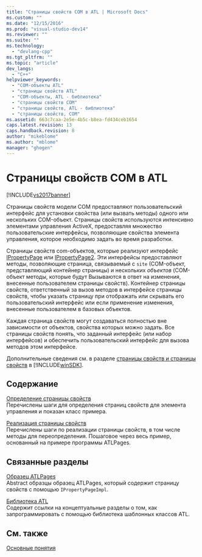 ```yaml
---
title: "Страницы свойств COM в ATL | Microsoft Docs"
ms.custom: ""
ms.date: "12/15/2016"
ms.prod: "visual-studio-dev14"
ms.reviewer: ""
ms.suite: ""
ms.technology: 
  - "devlang-cpp"
ms.tgt_pltfrm: ""
ms.topic: "article"
dev_langs: 
  - "C++"
helpviewer_keywords: 
  - "COM-объекты ATL"
  - "страницы свойств ATL"
  - "COM-объекты, ATL - библиотека"
  - "страницы свойств COM"
  - "страницы свойств, ATL - библиотека"
  - "страницы свойств, COM"
ms.assetid: 663c7caa-2e5e-4b5c-b8ea-fd434ceb1654
caps.latest.revision: 13
caps.handback.revision: 8
author: "mikeblome"
ms.author: "mblome"
manager: "ghogen"
---
```

# Страницы свойств COM в ATL
[!INCLUDE[vs2017banner](../assembler/inline/includes/vs2017banner.md)]

Страницы свойств модели COM предоставляют пользовательский интерфейс для установки свойства \(или вызвать методы\) одного или нескольких COM\-объект.  Страницы свойств используются интенсивно элементами управления ActiveX, предоставляя множество пользовательские интерфейсы, позволяющие свойства элемента управления, которое необходимо задать во время разработки.  
  
 Страницы свойств com\-объектов, которые реализуют интерфейс [IPropertyPage](http://msdn.microsoft.com/library/windows/desktop/ms691246) или [IPropertyPage2](http://msdn.microsoft.com/library/windows/desktop/ms683996).  Эти интерфейсы предоставляют методы, позволяющие страница, связываемый с `site` \(COM\-объект, представляющий контейнер страницы\) и нескольких *объектов* \(COM\-объект методы, которые будут Вызываются в ответ на изменения, внесенные пользователем страницы свойств\).  Контейнер страницы свойств, ответственный за вызов методов в интерфейсе страницы свойств, чтобы указать страницу при отображать или скрывать его пользовательский интерфейс или если применение изменения, внесенные пользователем в базовых объектов.  
  
 Каждая страница свойств могут создаваться полностью вне зависимости от объектов, свойства которых можно задать.  Все страницы свойств понять, что заданный интерфейс \(или набор интерфейсов\) и обеспечить пользовательский интерфейс для вызова методов этом интерфейсе.  
  
 Дополнительные сведения см. в разделе [страницы свойств и страницы свойств](http://msdn.microsoft.com/library/windows/desktop/ms686577) в [!INCLUDE[winSDK](../atl/includes/winsdk_md.md)].  
  
## Содержание  
 [Определение страницы свойств](../atl/specifying-property-pages.md)  
 Перечислены шаги для определения страниц свойств для элемента управления и показан класс примера.  
  
 [Реализация страницы свойств](../atl/implementing-property-pages.md)  
 Перечислены шаги по реализации страницы свойств, в том числе методы для переопределения.  Пошаговое через весь пример, основанный на примере программы ATLPages.  
  
## Связанные разделы  
 [Образец ATLPages](../top/visual-cpp-samples.md)  
 Abstract образцы образец ATLPages, который содержит страницу свойств с помощью `IPropertyPageImpl`.  
  
 [Библиотека ATL](../atl/active-template-library-atl-concepts.md)  
 Содержит ссылки на концептуальные разделы о том, как запрограммировать с помощью библиотека шаблонных классов ATL.  
  
## См. также  
 [Основные понятия](../atl/active-template-library-atl-concepts.md)